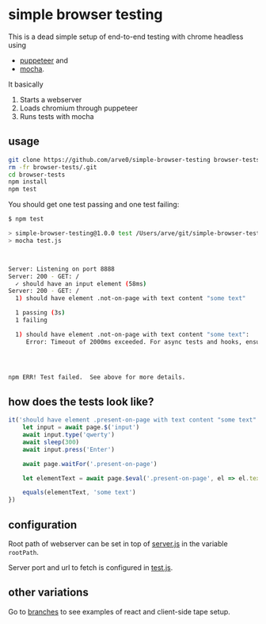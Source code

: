 # simple browser testing
This is a dead simple setup of end-to-end testing with chrome headless using

- [puppeteer](https://www.npmjs.com/package/puppeteer/) and
- [mocha](https://www.npmjs.com/package/mocha).

It basically

1. Starts a webserver
2. Loads chromium through puppeteer
4. Runs tests with mocha

## usage
```sh
git clone https://github.com/arve0/simple-browser-testing browser-tests
rm -fr browser-tests/.git
cd browser-tests
npm install
npm test
```

You should get one test passing and one test failing:
```sh
$ npm test

> simple-browser-testing@1.0.0 test /Users/arve/git/simple-browser-testing
> mocha test.js



Server: Listening on port 8888
Server: 200 - GET: /
  ✓ should have an input element (58ms)
Server: 200 - GET: /
  1) should have element .not-on-page with text content "some text"

  1 passing (3s)
  1 failing

  1) should have element .not-on-page with text content "some text":
     Error: Timeout of 2000ms exceeded. For async tests and hooks, ensure "done()" is called; if returning a Promise, ensure it resolves. (/Users/arve/git/simple-browser-testing/test.js)




npm ERR! Test failed.  See above for more details.
```

## how does the tests look like?
```js
it('should have element .present-on-page with text content "some text"', async () => {
    let input = await page.$('input')
    await input.type('qwerty')
    await sleep(300)
    await input.press('Enter')

    await page.waitFor('.present-on-page')

    let elementText = await page.$eval('.present-on-page', el => el.textContent)

    equals(elementText, 'some text')
})
```

## configuration
Root path of webserver can be set in top of [server.js](server.js) in the variable `rootPath`.

Server port and url to fetch is configured in [test.js](test.js).

## other variations
Go to [branches](https://github.com/arve0/simple-browser-testing/branches) to see examples
of react and client-side tape setup.
